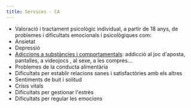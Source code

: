 ```yaml
---
title: Services - CA
---
```


- Valoració i tractament psicològic individual, a partir de 18 anys, de problemes i dificultats emocionals i psicològiques com:
- Ansietat
- Depressió
- <a href="https://drive.google.com/file/d/1w2eb0borFM3KA5Fh0sKE8YdaEyrkYHh5/view" target="_blank">Adiccions a substàncies i comportamentals</a>: addicció al joc d'aposta, pantalles, a videojocs , al sexe, a les compres…
- Problemes de la conducta alimentària
- Dificultats per establir relacions sanes i satisfactòries amb els altres
- Sentiments de buit i solitud
- Crisis vitals
- Dificultats per gestionar l'estrès
- Dificultats per regular les emocions